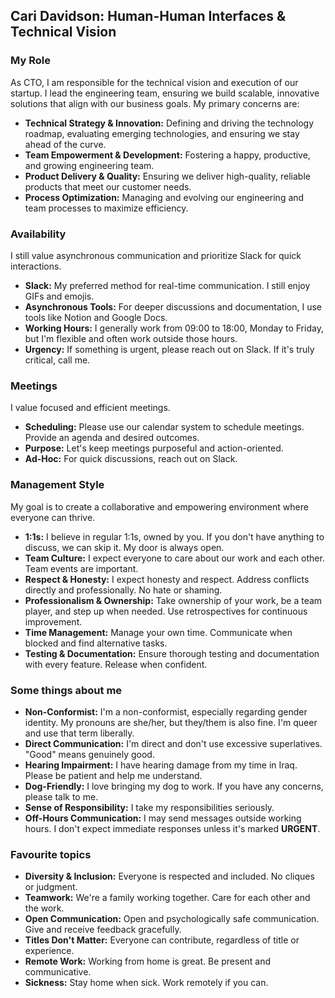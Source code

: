 ## Cari Davidson: Human-Human Interfaces & Technical Vision

### My Role

As CTO, I am responsible for the technical vision and execution of our startup. I lead the engineering team, ensuring we build scalable, innovative solutions that align with our business goals. My primary concerns are:

* **Technical Strategy & Innovation:** Defining and driving the technology roadmap, evaluating emerging technologies, and ensuring we stay ahead of the curve.
* **Team Empowerment & Development:** Fostering a happy, productive, and growing engineering team.
* **Product Delivery & Quality:** Ensuring we deliver high-quality, reliable products that meet our customer needs.
* **Process Optimization:** Managing and evolving our engineering and team processes to maximize efficiency.

### Availability

I still value asynchronous communication and prioritize Slack for quick interactions.

* **Slack:** My preferred method for real-time communication. I still enjoy GIFs and emojis.
* **Asynchronous Tools:** For deeper discussions and documentation, I use tools like Notion and Google Docs.
* **Working Hours:** I generally work from 09:00 to 18:00, Monday to Friday, but I'm flexible and often work outside those hours.
* **Urgency:** If something is urgent, please reach out on Slack. If it's truly critical, call me.

### Meetings

I value focused and efficient meetings.

* **Scheduling:** Please use our calendar system to schedule meetings. Provide an agenda and desired outcomes.
* **Purpose:** Let's keep meetings purposeful and action-oriented.
* **Ad-Hoc:** For quick discussions, reach out on Slack.

### Management Style

My goal is to create a collaborative and empowering environment where everyone can thrive.

* **1:1s:** I believe in regular 1:1s, owned by you. If you don't have anything to discuss, we can skip it. My door is always open.
* **Team Culture:** I expect everyone to care about our work and each other. Team events are important.
* **Respect & Honesty:** I expect honesty and respect. Address conflicts directly and professionally. No hate or shaming.
* **Professionalism & Ownership:** Take ownership of your work, be a team player, and step up when needed. Use retrospectives for continuous improvement.
* **Time Management:** Manage your own time. Communicate when blocked and find alternative tasks.
* **Testing & Documentation:** Ensure thorough testing and documentation with every feature. Release when confident.

### Some things about me

* **Non-Conformist:** I'm a non-conformist, especially regarding gender identity. My pronouns are she/her, but they/them is also fine. I'm queer and use that term liberally.
* **Direct Communication:** I'm direct and don't use excessive superlatives. "Good" means genuinely good.
* **Hearing Impairment:** I have hearing damage from my time in Iraq. Please be patient and help me understand.
* **Dog-Friendly:** I love bringing my dog to work. If you have any concerns, please talk to me.
* **Sense of Responsibility:** I take my responsibilities seriously.
* **Off-Hours Communication:** I may send messages outside working hours. I don't expect immediate responses unless it's marked **URGENT**.

### Favourite topics

* **Diversity & Inclusion:** Everyone is respected and included. No cliques or judgment.
* **Teamwork:** We're a family working together. Care for each other and the work.
* **Open Communication:** Open and psychologically safe communication. Give and receive feedback gracefully.
* **Titles Don't Matter:** Everyone can contribute, regardless of title or experience.
* **Remote Work:** Working from home is great. Be present and communicative.
* **Sickness:** Stay home when sick. Work remotely if you can.
